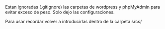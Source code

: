 Estan ignoradas (.gitignore) las carpetas de wordpress y phpMyAdmin para evitar exceso de peso. Solo dejo las configuraciones.

Para usar recordar volver a introducirlas dentro de la carpeta srcs/